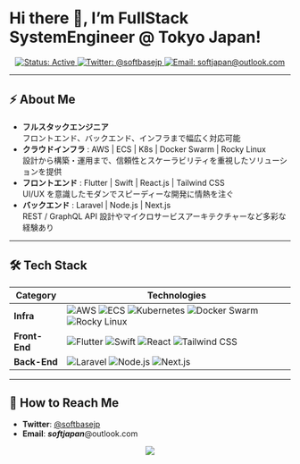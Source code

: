 # Hi there 👋, I’m **FullStack SystemEngineer @ Tokyo Japan**! 

<p align="center">
  <a href="https://github.com/softjapan">
    <img src="https://img.shields.io/static/v1?label=Status&message=Active&color=brightgreen&style=flat-square" alt="Status: Active" />
  </a>
  <a href="https://twitter.com/softbasejp">
    <img src="https://img.shields.io/twitter/follow/softbasejp?label=Twitter&style=flat-square" alt="Twitter: @softbasejp" />
  </a>
  <a href="mailto:softjapan@outlook.com">
    <img src="https://img.shields.io/badge/Email-Contact%20Me-informational?style=flat-square&logo=gmail&logoColor=white" alt="Email: softjapan@outlook.com" />
  </a>
</p>

---

## ⚡ About Me
- **フルスタックエンジニア**  
  フロントエンド、バックエンド、インフラまで幅広く対応可能
- **クラウドインフラ** : AWS | ECS | K8s | Docker Swarm | Rocky Linux  
  設計から構築・運用まで、信頼性とスケーラビリティを重視したソリューションを提供
- **フロントエンド** : Flutter | Swift | React.js | Tailwind CSS  
  UI/UX を意識したモダンでスピーディーな開発に情熱を注ぐ
- **バックエンド** : Laravel | Node.js | Next.js  
  REST / GraphQL API 設計やマイクロサービスアーキテクチャーなど多彩な経験あり

---

## 🛠 Tech Stack

| **Category**  | **Technologies**                                  |
|---------------|---------------------------------------------------|
| **Infra**     | ![AWS](https://img.shields.io/badge/AWS-232F3E?style=flat-square&logo=amazon-aws&logoColor=white) ![ECS](https://img.shields.io/badge/ECS-FF9900?style=flat-square&logo=amazon-aws&logoColor=white) ![Kubernetes](https://img.shields.io/badge/Kubernetes-326CE5?style=flat-square&logo=kubernetes&logoColor=white) ![Docker Swarm](https://img.shields.io/badge/Docker_Swarm-2496ED?style=flat-square&logo=docker&logoColor=white) ![Rocky Linux](https://img.shields.io/badge/Rocky_Linux-10B981?style=flat-square&logo=linux&logoColor=white) |
| **Front-End** | ![Flutter](https://img.shields.io/badge/Flutter-02569B?style=flat-square&logo=flutter&logoColor=white) ![Swift](https://img.shields.io/badge/Swift-FA7343?style=flat-square&logo=swift&logoColor=white) ![React](https://img.shields.io/badge/React-61DAFB?style=flat-square&logo=react&logoColor=black) ![Tailwind CSS](https://img.shields.io/badge/Tailwind_CSS-38B2AC?style=flat-square&logo=tailwind-css&logoColor=white) |
| **Back-End**  | ![Laravel](https://img.shields.io/badge/Laravel-FF2D20?style=flat-square&logo=laravel&logoColor=white) ![Node.js](https://img.shields.io/badge/Node.js-339933?style=flat-square&logo=node.js&logoColor=white) ![Next.js](https://img.shields.io/badge/Next.js-000000?style=flat-square&logo=next.js&logoColor=white) |

---

## 🤝 How to Reach Me
- **Twitter**: [@softbasejp](https://twitter.com/softbasejp)
- **Email**: ***softjapan***@outlook.com

<p align="center">
  <img src="https://capsule-render.vercel.app/api?type=waving&color=gradient&height=90&section=footer"/>
</p>
